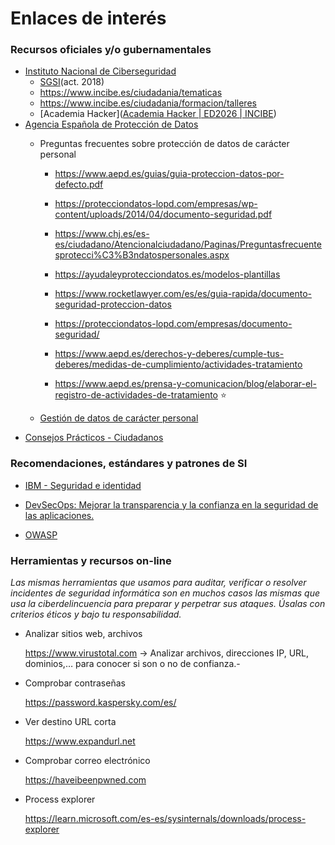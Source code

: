 # Enlaces de interés

### Recursos oficiales y/o gubernamentales

- [Instituto Nacional de Ciberseguridad](https://www.incibe.es/ciudadania)
  - [SGSI](https://www.youtube.com/playlist?list=PLr5GsywSn9d9By1wgN9CO0XrKtpVUwK_T)(act. 2018)
  - https://www.incibe.es/ciudadania/tematicas
  - https://www.incibe.es/ciudadania/formacion/talleres
  - [Academia Hacker]([Academia Hacker | ED2026 | INCIBE](https://www.incibe.es/ed2026/talento-hacker/academia-hacker))
- [Agencia Española de Protección de Datos](https://www.aepd.es/)
  - Preguntas frecuentes sobre protección de datos de carácter personal

    - https://www.aepd.es/guias/guia-proteccion-datos-por-defecto.pdf
    - https://protecciondatos-lopd.com/empresas/wp-content/uploads/2014/04/documento-seguridad.pdf

    - https://www.chj.es/es-es/ciudadano/Atencionalciudadano/Paginas/Preguntasfrecuentesprotecci%C3%B3ndatospersonales.aspx
    - https://ayudaleyprotecciondatos.es/modelos-plantillas
    - https://www.rocketlawyer.com/es/es/guia-rapida/documento-seguridad-proteccion-datos
    - https://protecciondatos-lopd.com/empresas/documento-seguridad/
    - https://www.aepd.es/derechos-y-deberes/cumple-tus-deberes/medidas-de-cumplimiento/actividades-tratamiento
    - https://www.aepd.es/prensa-y-comunicacion/blog/elaborar-el-registro-de-actividades-de-tratamiento :star:
  - [Gestión de datos de carácter personal](https://ayudaleyprotecciondatos.es)
- [Consejos Prácticos - Ciudadanos](https://usuariosteleco.mineco.gob.es/te-interesa/consejos-practicos/Paginas/consejos-practicos.aspx)​​

### Recomendaciones, estándares y patrones de SI

- [IBM - Seguridad e identidad](https://www.ibm.com/mx-es/think/security)

- [DevSecOps: Mejorar la transparencia y la confianza en la seguridad de las aplicaciones.](https://www.devsecops.org/)

- [OWASP](https://owasp.org/)


### Herramientas y recursos on-line

*Las mismas herramientas que usamos para auditar, verificar o resolver incidentes de seguridad informática son en muchos casos las mismas que usa la ciberdelincuencia para preparar y perpetrar sus ataques. Úsalas con criterios éticos y bajo tu responsabilidad.*

- Analizar sitios web, archivos

  https://www.virustotal.com   &rarr; Analizar archivos, direcciones IP, URL, dominios,… para conocer si son o no de confianza.- 

- Comprobar contraseñas

  https://password.kaspersky.com/es/

- Ver destino URL corta

  https://www.expandurl.net

- Comprobar correo electrónico

  https://haveibeenpwned.com

  

- Process explorer

  https://learn.microsoft.com/es-es/sysinternals/downloads/process-explorer
